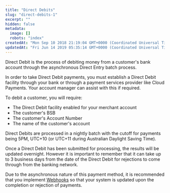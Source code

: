 ```yaml
---
title: "Direct Debits"
slug: "direct-debits-1"
excerpt: ""
hidden: false
metadata: 
  image: []
  robots: "index"
createdAt: "Mon Sep 10 2018 21:19:04 GMT+0000 (Coordinated Universal Time)"
updatedAt: "Fri Jun 14 2019 05:35:14 GMT+0000 (Coordinated Universal Time)"
---
```

Direct Debit is the process of debiting money from a customer's bank account through the asynchronous Direct Entry batch process.

In order to take Direct Debit payments, you must establish a Direct Debit facility through your bank or through a payment services provider like Cloud Payments. Your account manager can assist with this if required.

To debit a customer, you will require:

- The Direct Debit facility enabled for your merchant account
- The customer's BSB
- The customer's Account Number
- The name of the customer's account

Direct Debits are processed in a nightly batch with the cutoff for payments being 5PM, UTC+10 (or UTC+11 during Australian Daylight Saving Time). 

Once a Direct Debit has been submitted for processing, the results will be updated overnight. However it is important to remember that it can take up to 3 business days from the date of the Direct Debit for rejections to come through from the banking network.

Due to the asynchronous nature of this payment method, it is recommended that you implement [Webhooks](doc:webhooks) so that your system is updated upon the completion or rejection of payments.
